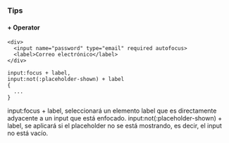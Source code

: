 ### Tips

#### + Operator
```
<div>
  <input name="password" type="email" required autofocus>
  <label>Correo electrónico</label>
</div>
```
```
input:focus + label,
input:not(:placeholder-shown) + label
{
  ...
}
```
input:focus + label, seleccionará un elemento label que es directamente adyacente a un input que está enfocado. 
input:not(:placeholder-shown) + label, se aplicará si el placeholder no se está mostrando, es decir, el input no está vacío.
